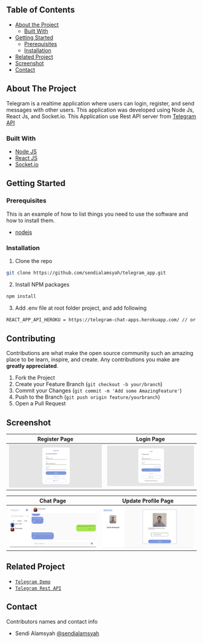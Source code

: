 <!-- TABLE OF CONTENTS -->
## Table of Contents

* [About the Project](#about-the-project)
  * [Built With](#built-with)
* [Getting Started](#getting-started)
  * [Prerequisites](#prerequisites)
  * [Installation](#installation)
* [Related Project](#related-project)
* [Screenshot](#screenshot)
* [Contact](#contact)



<!-- ABOUT THE PROJECT -->
## About The Project


Telegram is a realtime application where users can login, register, and send messages with other users. This application was developed using Node Js, React Js, and Socket.io.
This Application use Rest API server from [Telegram API](https://telegram-chat-apps.herokuapp.com)

### Built With

* [Node JS](https://nodejs.org/en/docs/)
* [React JS](https://reactjs.org/)
* [Socket.io](https://socket.io/)



<!-- GETTING STARTED -->
## Getting Started

### Prerequisites

This is an example of how to list things you need to use the software and how to install them.

* [nodejs](https://nodejs.org/en/download/)

### Installation

1. Clone the repo
```sh
git clone https://github.com/sendialamsyah/telegram_app.git
```
2. Install NPM packages
```sh
npm install
```
3. Add .env file at root folder project, and add following
```sh
REACT_APP_API_HEROKU = https://telegram-chat-apps.herokuapp.com/ // or use your own

```

<!-- CONTRIBUTING -->
## Contributing

Contributions are what make the open source community such an amazing place to be learn, inspire, and create. Any contributions you make are **greatly appreciated**.

1. Fork the Project
2. Create your Feature Branch (`git checkout -b your/branch`)
3. Commit your Changes (`git commit -m 'Add some AmazingFeature'`)
4. Push to the Branch (`git push origin feature/yourbranch`)
5. Open a Pull Request

<!-- SCREENSHOT -->
## Screenshot

| Register Page  | Login Page |
| ------------- | ------------- |
| ![register](/images/register.jpg?raw=true "Register Page") | ![login](/images/login.jpg?raw=true "Login Page") |

| Chat Page | Update Profile Page |
| ------------- | ------------- |
| ![chat](/images/chat.jpg?raw=true "Chat Page") | ![update profile](/images/updateprofile.jpg?raw=true "Update Profile Page") |


<!-- RELATED PROJECT -->
## Related Project
* [`Telegram Demo`](https://telegram-chat-apps.vercel.app/)
* [`Telegram Rest API`](https://telegram-chat-apps.herokuapp.com/)


<!-- CONTACT -->
## Contact

Contributors names and contact info

* Sendi Alamsyah [@sendialamsyah](https://github.com/sendialamsyah)